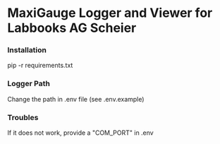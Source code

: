 # MaxiGauge Logger and Viewer for Labbooks AG Scheier

### Installation
pip -r requirements.txt

### Logger Path
Change the path in .env file (see .env.example)

### Troubles
If it does not work, provide a "COM_PORT" in .env